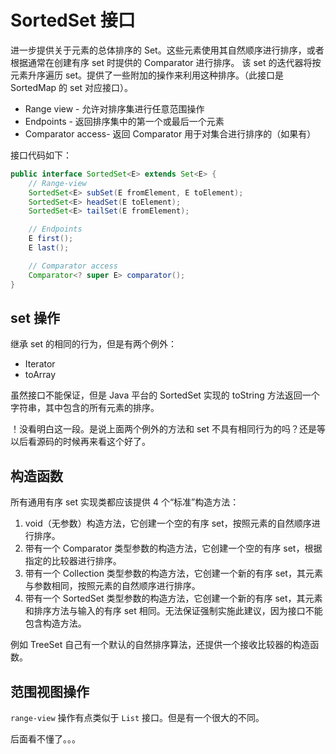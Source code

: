 # SortedSet 接口

进一步提供关于元素的总体排序的 Set。这些元素使用其自然顺序进行排序，或者根据通常在创建有序 set 时提供的 Comparator 进行排序。
该 set 的迭代器将按元素升序遍历 set。提供了一些附加的操作来利用这种排序。（此接口是 SortedMap 的 set 对应接口）。

* Range view - 允许对排序集进行任意范围操作
* Endpoints - 返回排序集中的第一个或最后一个元素
* Comparator access- 返回 Comparator 用于对集合进行排序的（如果有）

接口代码如下：

```java
public interface SortedSet<E> extends Set<E> {
    // Range-view
    SortedSet<E> subSet(E fromElement, E toElement);
    SortedSet<E> headSet(E toElement);
    SortedSet<E> tailSet(E fromElement);

    // Endpoints
    E first();
    E last();

    // Comparator access
    Comparator<? super E> comparator();
}
```

## set 操作

继承 set 的相同的行为，但是有两个例外：

* Iterator
* toArray

虽然接口不能保证，但是 Java 平台的 SortedSet 实现的 toString 方法返回一个字符串，其中包含的所有元素的排序。

！没看明白这一段。是说上面两个例外的方法和 set 不具有相同行为的吗？还是等以后看源码的时候再来看这个好了。

## 构造函数
所有通用有序 set 实现类都应该提供 4 个“标准”构造方法：

1.  void（无参数）构造方法，它创建一个空的有序 set，按照元素的自然顺序进行排序。
2. 带有一个 Comparator 类型参数的构造方法，它创建一个空的有序 set，根据指定的比较器进行排序。
3. 带有一个 Collection 类型参数的构造方法，它创建一个新的有序 set，其元素与参数相同，按照元素的自然顺序进行排序。
4. 带有一个 SortedSet 类型参数的构造方法，它创建一个新的有序 set，其元素和排序方法与输入的有序 set 相同。无法保证强制实施此建议，因为接口不能包含构造方法。

例如 TreeSet 自己有一个默认的自然排序算法，还提供一个接收比较器的构造函数。

## 范围视图操作

`range-view` 操作有点类似于 `List` 接口。但是有一个很大的不同。

后面看不懂了。。。
